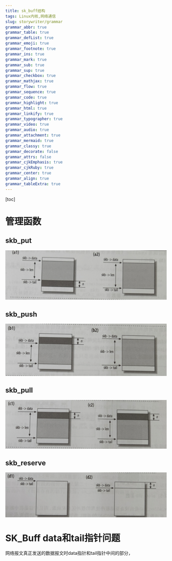 ```yaml
---
title: sk_buff结构
tags: Linux内核,网络通信
slug: storywriter/grammar
grammar_abbr: true
grammar_table: true
grammar_defList: true
grammar_emoji: true
grammar_footnote: true
grammar_ins: true
grammar_mark: true
grammar_sub: true
grammar_sup: true
grammar_checkbox: true
grammar_mathjax: true
grammar_flow: true
grammar_sequence: true
grammar_code: true
grammar_highlight: true
grammar_html: true
grammar_linkify: true
grammar_typographer: true
grammar_video: true
grammar_audio: true
grammar_attachment: true
grammar_mermaid: true
grammar_classy: true
grammar_decorate: false
grammar_attrs: false
grammar_cjkEmphasis: true
grammar_cjkRuby: true
grammar_center: true
grammar_align: true
grammar_tableExtra: true
---
```

[toc]

# 管理函数

## skb_put
![skb_put函数](./images/1654591202583.png)
## skb_push
![skb_push](./images/1654591250135.png)

## skb_pull
![skb_pull](./images/1654591305409.png)

## skb_reserve
![skb_reserve](./images/1654591326009.png)

# SK_Buff data和tail指针问题
网络报文真正发送的数据报文时data指针和tail指针中间的部分，